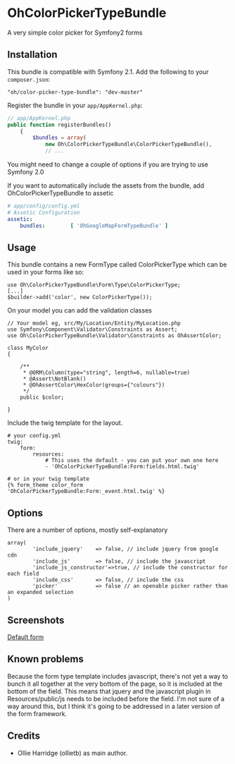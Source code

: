 OhColorPickerTypeBundle
=======================

A very simple color picker for Symfony2 forms

Installation
------------

This bundle is compatible with Symfony 2.1. Add the following to your `composer.json`:

    "oh/color-picker-type-bundle": "dev-master"

Register the bundle in your `app/AppKernel.php`:

```php
// app/AppKernel.php
public function registerBundles()
    {
        $bundles = array(
            new Oh\ColorPickerTypeBundle\ColorPickerTypeBundle(),
            // ...
```

You might need to change a couple of options if you are trying to use Symfony 2.0

If you want to automatically include the assets from the bundle, add OhColorPickerTypeBundle to assetic
```yaml
# app/config/config.yml
# Assetic Configuration
assetic:
    bundles:        [ 'OhGoogleMapFormTypeBundle' ]
```

Usage
------------

This bundle contains a new FormType called ColorPickerType which can be used in your forms like so:

    use Oh\ColorPickerTypeBundle\Form\Type\ColorPickerType;
    [...]
    $builder->add('color', new ColorPickerType());

On your model you can add the validation classes

    // Your model eg, src/My/Location/Entity/MyLocation.php
    use Symfony\Component\Validator\Constraints as Assert;
    use Oh\ColorPickerTypeBundle\Validator\Constraints as OhAssertColor;

    class MyColor
    {

        /**
         * @ORM\Column(type="string", length=6, nullable=true)
         * @Assert\NotBlank()
         * @OhAssertColor\HexColor(groups={"colours"})
         */
        public $color;

    }

Include the twig template for the layout. 

    # your config.yml
    twig:
        form:
            resources:
                # This uses the default - you can put your own one here
                - 'OhColorPickerTypeBundle:Form:fields.html.twig'

    # or in your twig template
    {% form_theme color_form 'OhColorPickerTypeBundle:Form:_event.html.twig' %}

Options
-------

There are a number of options, mostly self-explanatory

    array(
            'include_jquery'    => false, // include jquery from google cdn
            'include_js'        => false, // include the javascript
            'include_js_constructor'=>true, // include the constructor for each field
            'include_css'       => false, // include the css
            'picker'            => false // an openable picker rather than an expanded selection
	)

Screenshots
-------

[Default form](https://www.dropbox.com/s/e56djqezfuutlzi/colorpicker.png)

Known problems
-------

Because the form type template includes javascript, there's not yet a way to bunch it all together at the very bottom of the page, so it is included at the bottom of the field. This means that jquery and the javascript plugin in Resources/public/js needs to be included before the field. I'm not sure of a way around this, but I think it's going to be addressed in a later version of the form framework.

Credits
-------

* Ollie Harridge (ollietb) as main author.
